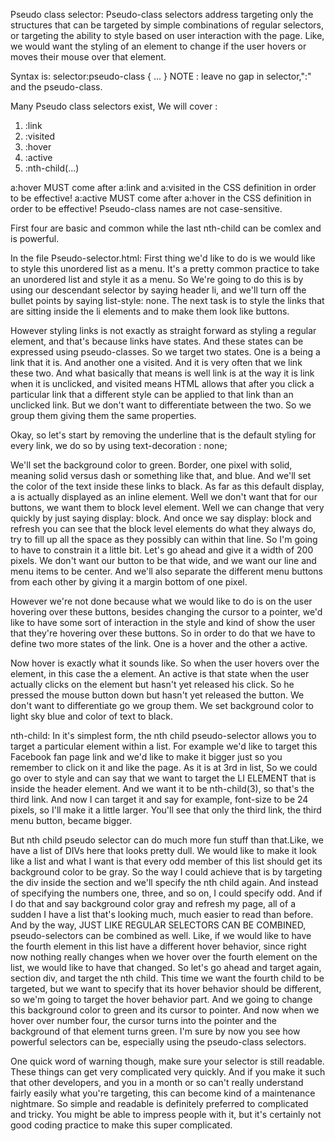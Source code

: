 Pseudo class selector:
Pseudo-class selectors address targeting only the structures that can be targeted by simple combinations of regular selectors, or targeting the ability to style based on user interaction with the page. Like, we would want the styling of an element to change if the user hovers or moves their mouse over that element.

Syntax is:
selector:pseudo-class {
...
}
NOTE : leave no gap in selector,":" and the pseudo-class.

Many Pseudo class selectors exist,
We will cover :
1. :link
2. :visited
3. :hover
4. :active
5. :nth-child(...)

a:hover MUST come after a:link and a:visited in the CSS definition in order to be effective! a:active MUST come after a:hover in the CSS definition in order to be effective! Pseudo-class names are not case-sensitive.

First four are basic and common while the last nth-child can be comlex and is powerful.

In the file Pseudo-selector.html:
First thing we'd like to do is we would like to style this unordered list as a menu. It's a pretty common practice to take an unordered list and style it as a menu.
So We're going to do this is by using our descendant selector by saying header li, and we'll turn off the bullet points by saying list-style: none.
The next task is to style the links that are sitting inside the li elements and to make them look like buttons.

However styling links is not exactly as straight forward as styling a regular element, and that's because links have states. 
And these states can be expressed using pseudo-classes.
So we target two states. One is a being a link that it is. And another one a visited. And it is very often that we link these two.
And what basically that means is well link is at the way it is link when it is unclicked, and visited means HTML allows that after you click a particular link that a different style can be applied to that link than an unclicked link.
But we don't want to differentiate between the two. So we group them giving them the same properties.

Okay, so let's start by removing the underline that is the default styling for every link, we do so by using text-decoration : none;

We'll set the background color to green. Border, one pixel with solid, meaning solid versus dash or something like that, and blue. And we'll set the color of the text inside these links to black.
As far as this default display, a is actually displayed as an inline element. 
Well we don't want that for our buttons, we want them to block level element. Well we can change that very quickly by just saying display: block.
And once we say display: block and refresh you can see that the block level elements do what they always do, try to fill up all the space as they possibly can within that line. 
So I'm going to have to constrain it a little bit. Let's go ahead and give it a width of 200 pixels. We don't want our button to be that wide, and we want our line and menu items to be center. And we'll also separate the different menu buttons from each other by giving it a margin bottom of one pixel.

However we're not done because what we would like to do is on the user hovering over these buttons, besides changing the cursor to a pointer, we'd like to have some sort of interaction in the style and kind of show the user that they're hovering over these buttons.
So in order to do that we have to define two more states of the link. One is a hover and the other a active.

Now hover is exactly what it sounds like. So when the user hovers over the element, in this case the a element.
An active is that state when the user actually clicks on the element but hasn't yet released his click. So he pressed the mouse button down but hasn't yet released the button.
We don't want to differentiate go we group them. We set background color to light sky blue and color of text to black.

nth-child: 
In it's simplest form, the nth child pseudo-selector allows you to target a particular element within a list. 
For example we'd like to target this Facebook fan page link and we'd like to make it bigger just so you remember to click on it and like the page.
As it is at 3rd in list, So we could go over to style and can say that we want to target the LI ELEMENT that is inside the header element. 
And we want it to be nth-child(3), so that's the third link. And now I can target it and say for example, font-size to be 24 pixels, so I'll make it a little larger. 
You'll see that only the third link, the third menu button, became bigger.

But nth child pseudo selector can do much more fun stuff than that.Like, we have a list of DIVs here that looks pretty dull. We would like to make it look like a list and what I want is that every odd member of this list should get its background color to be gray. 
So the way I could achieve that is by targeting the div inside the section and we'll specify the nth child again. And instead of specifying the numbers one, three, and so on, I could specify odd. 
And if I do that and say background color gray and refresh my page, all of a sudden I have a list that's looking much, much easier to read than before. 
And by the way, JUST LIKE REGULAR SELECTORS CAN BE COMBINED, pseudo-selectors can be combined as well. 
Like, if we would like to have the fourth element in this list have a different hover behavior, since right now nothing really changes when we hover over the fourth element on the list, we would like to have that changed. 
So let's go ahead and target again, section div, and target the nth child. This time we want the fourth child to be targeted, but we want to specify that its hover behavior should be different, so we'm going to target the hover behavior part. 
And we going to change this background color to green and its cursor to pointer. And now when we hover over number four, the cursor turns into the pointer and the background of that element turns green. I'm sure by now you see how powerful selectors can be, especially using the pseudo-class selectors. 

One quick word of warning though, make sure your selector is still readable. These things can get very complicated very quickly. 
And if you make it such that other developers, and you in a month or so can't really understand fairly easily what you're targeting, this can become kind of a maintenance nightmare. 
So simple and readable is definitely preferred to complicated and tricky. You might be able to impress people with it, but it's certainly not good coding practice to make this super complicated.
